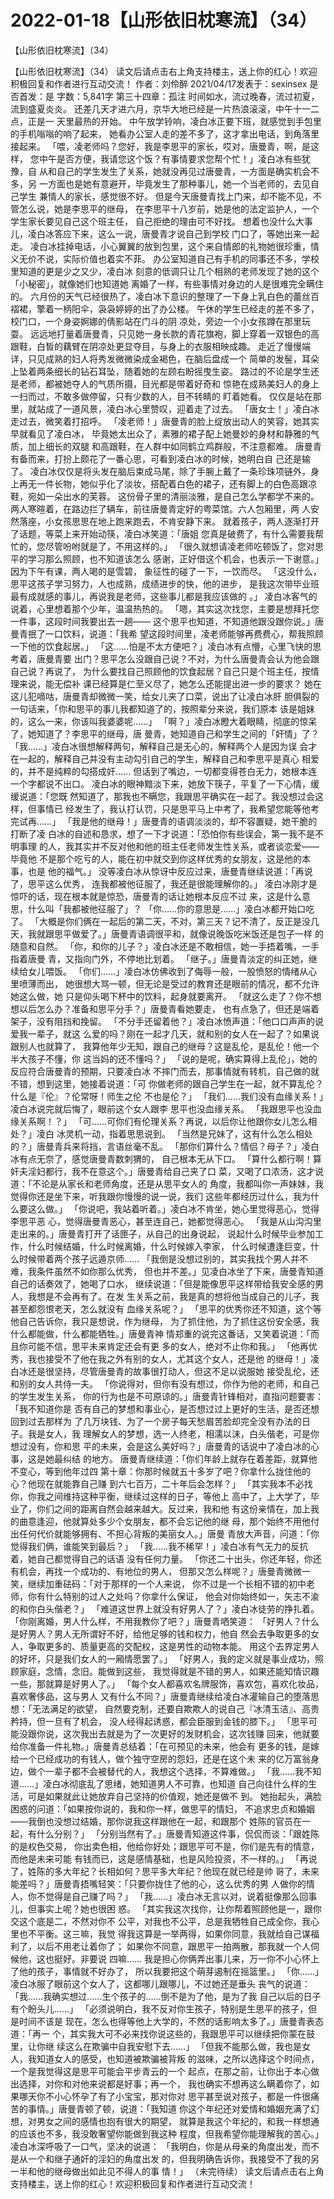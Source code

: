 # 2022-01-18【山形依旧枕寒流】（34）



【山形依旧枕寒流】（34）



【山形依旧枕寒流】（34）
读文后请点击右上角支持楼主，送上你的红心！欢迎积极回复和作者进行互动交流！ 作者：刘伶醉 2021/04/17发表于：sexinsex 是否首发：是 字数：5,841字
第三十四章：孤注
时间如水，流过晚春，流过初夏，流到盛夏炎炎。
还差几天才进六月，京华大地已经是一片热浪滚滚，中午十一二点，正是一 天里最热的开始。
中午放学铃响，凌白冰正要下班，就感觉到手包里的手机嗡嗡的响了起来， 她看办公室人走的差不多了，这才拿出电话，到角落里接起来。
「喂，凌老师吗？您好，我是李思平的家长，哎对，唐曼青，啊，是这样， 您中午是否方便，我请您这个饭？有事情要求您帮个忙！」凌白冰有些犹豫，自 从和自己的学生发生了关系，她就没再见过唐曼青，一方面是确实机会不多，另 一方面也是她有意避开，毕竟发生了那种事儿，她一个当老师的，去见自己学生 兼情人的家长，感觉很不好。
但是今天唐曼青找上门来，却不能不见，不管怎么说，她是李思平的继母， 在李思平十八岁前，她是他的法定监护人，一个学生家长要见自己这个班主任， 自己拒绝的理由可不好找。
想着也没什么大事儿，凌白冰答应下来，这么一说，唐曼青才说自己到学校 门口了，等她出来一起走。
凌白冰挂掉电话，小心翼翼的放到包里，这个来自情郎的礼物她很珍重，情 义无价不说，实际价值也着实不菲。
办公室知道自己有手机的同事还不多，学校里知道的更是少之又少，凌白冰 刻意的低调只让几个相熟的老师发现了她的这个「小秘密」，就像她们也知道她 离婚了一样，有些事情对身边的人是很难完全瞒住的。
六月份的天气已经很热了，凌白冰下意识的整理了一下身上乳白色的蕾丝百 褶裙，擎着一柄阳伞，袅袅婷婷的出了办公楼。
午休的学生已经走的差不多了，校门口，一个身姿婀娜的倩影站在门斗的阴 凉处，旁边一个小女孩蹲在那里玩耍。
远远地打量着唐曼青，只见她一身长款的青花旗袍，脚上穿着一双银色的高 跟鞋，白皙的藕臂在阴凉处更显夺目，与身上的衣服相映成趣。
走近了慢慢端详，只见成熟的妇人将秀发微微染成金褐色，在脑后盘成一个 简单的发髻，耳朵上坠着两条细长的钻石耳坠，随着她的左顾右盼摇曳生姿。
路过的不论是学生还是老师，都被她夺人的气质所摄，目光都是带着好奇和 惊艳在成熟美妇人的身上一扫而过，不敢多做停留，只有少数的人，目不转睛的 盯着她看。
仅仅是站在那里，就站成了一道风景，凌白冰心里赞叹，迎着走了过去。
「唐女士！」凌白冰走过去，微笑着打招呼。
「凌老师！」唐曼青的脸上绽放出动人的笑容，她其实早就看见了凌白冰， 毕竟她太出众了，素雅的裙子配上她曼妙的身材和静雅的气质，加上细长的双腿 和高跟鞋，在人群中如同鹤立鸡群般，不注意都难。
唐曼青有备而来，打扮上颇花了一番心思，可看到凌白冰的时候，她明白自 己还是输了。
凌白冰仅仅是将头发在脑后束成马尾，除了手腕上戴了一条珍珠项链外，身 上再无一件长物，她似乎化了淡妆，搭配着白色的裙子，还有脚上的白色高跟凉 鞋，宛如一朵出水的芙蓉。
这份骨子里的清丽淡雅，是自己怎么学都学不来的。
两人寒暄着，在路边拦了辆车，前往唐曼青定好的粤菜馆。六人包厢里，两 人安然落座，小女孩思思在地上跑来跑去，不肯安静下来。
就着孩子，两人逐渐打开了话题，等菜上来开始动筷，凌白冰笑道：「唐姐 您真是破费了，有什么需要我帮忙的，您尽管吩咐就是了，不用这样的。」
「很久就想请凌老师吃顿饭了，您对思平的学习那么照顾，也不知道该怎么 感谢，正好借这个机会，也表示一下谢意。」因为下午有课，两人喝的是雪碧， 象征性的碰了一下，一饮而尽。
「这没什么，思平这孩子学习努力，人也成熟，成绩进步的快，他的进步， 是我这次带毕业班最有成就感的事儿，再说我是老师，这些事儿都是我应该做的 。」
凌白冰客气的说着，心里想着那个少年，温温热热的。
「嗯，其实这次找您，主要是想拜托您一件事，这段时间我要出去一趟—— 这个思平也知道，不知道他跟没跟你说。」唐曼青抿了一口饮料，说道：「我希 望这段时间里，凌老师能够再费费心，帮我照顾一下他的饮食起居。」
「这……怕是不太方便吧？」凌白冰有点懵，心里飞快的思考着，唐曼青要 出门？思平怎么没跟自己说？不对，为什么唐曼青会认为他会跟自己说？再说了， 为什么要找自己照顾他的饮食起居？自己只是个班主任，按情理来说，能无偿补 课已经算是仁至义尽了，她怎么还能提出进一步的要求？
她在这儿犯嘀咕，唐曼青却微微一笑，给女儿夹了口菜，说出了让凌白冰肝 胆俱裂的一句话来，「你和思平的事儿我都知道了的，按照辈分来说，我们原本 该是姐妹的，这么一来，你该叫我婆婆呢……」
「啊？」凌白冰瞪大着眼睛，彻底的惊呆了，她知道了？李思平的继母，唐 曼青，她知道自己和学生之间的「奸情」了？
「我……」凌白冰很想解释两句，解释自己是无心的，解释两个人是因为误 会才在一起的，解释自己并没有主动勾引自己的学生，解释自己和李思平是真心 相爱的，并不是纯粹的勾搭成奸……
但话到了嘴边，一切都变得苍白无力，她根本连一个字都说不出口。
凌白冰的眼神黯淡下来，她放下筷子，平复了一下心情，缓缓说道：「您既 然知道了，那我也不瞒您，我跟思平确实在一起了。我没想过会这样，但事情已 经发生了，我认打认罚，只是思平马上中考了，我希望您能等他考完试再……」
「我是他的继母！」唐曼青的语调淡淡的，却不容置疑，她干脆的打断了凌 白冰的自述和恳求，想了一下才说道：「恐怕你有些误会，第一我不是不明事理 的人，我其实并不反对他和他的班主任老师发生性关系，或者谈恋爱——毕竟他 不是那个吃亏的人，能在初中就交到你这样优秀的女朋友，这是他的本事，也是 他的福气。」
没等凌白冰从惊讶中反应过来，唐曼青继续说道：「再说了，思平这么优秀， 连我都被他征服了，我还是很能理解你的。」
凌白冰刚才是惊吓的话，现在根本就是惊恐，唐曼青的话让她根本反应不过 来，这是什么意思，什么叫「我都被他征服了」？
「你……你的意思是……」凌白冰都开始口吃了。
「大概是你们俩在一起后的第二天，不对，第三天？记不清了，反正是没几 天，我就跟思平做爱了。」唐曼青语调很平和，就像说晚饭吃米饭还是包子一样 的随意和自然。
「你，和你的儿子？」凌白冰还是不敢相信，她一手捂着嘴，一手指着唐曼 青，又指向门外，不停地比划着。
「继子。」唐曼青淡定的纠正她，继续给女儿喂饭。
「你们……」凌白冰仿佛收到了侮辱一般，一股愤怒的情绪从心里喷薄而出， 她很想大骂一顿，但无论是受过的教育还是眼前的情况，都不允许她这么做，她 只是仰头喝下杯中的饮料，起身就要离开。
「就这么走了？你不想想以后怎么办？准备和思平分手？」唐曼青看她要走， 也有点急了，但还是端着架子，没有阻挡和挽留。
「不分手还留着他？」凌白冰愤声道：「他口口声声的说爱我一辈子，就这 么爱的吗？刚在一起才几天，就和别的女人在一起了？如果说跟别人也就算了， 我算他年少无知，跟自己的继母？这是乱伦，是乱伦！他一个半大孩子不懂，你 这当妈的还不懂吗？」
「说的是呢，确实算得上乱伦」，她的反应符合唐曼青的预期，只要凌白冰 不摔门而去，那事情就有转机，自己做的就不错，想到这里，她接着说道：「可 你做老师的跟自己学生在一起，就不算乱伦？什么是『伦』？伦常呀！师生之伦 不也是伦？」
「我们……我们没有血缘关系！」凌白冰说完就后悔了，眼前这个女人跟李 思平也没血缘关系。
「我跟思平也没血缘关系啊！？」
「可……可你们有伦理关系？再说，以后你让他跟你女儿怎么相处？」凌白 冰灵机一动，指着思思说到。
「当然是兄妹了，这有什么怎么相处的？」唐曼青兵来将挡，言语丝毫不乱。
「那你们算什么？情侣？母子？」凌白冰有点无奈了，感觉唐曼青数刺猬的， 自己根本无从下口。
「算什么都行啊！算奸夫淫妇都行，我不在意这个。」唐曼青给自己夹了口 菜，又喝了口浓汤，这才说道：「不论是从家长和老师角度，还是从思平女人的 角度，我都叫你一声妹妹，我觉得你还是坐下来，听我跟你慢慢的说一说，我们 这些年都经历过什么，我为什么要这么做。」
「你说吧，我站着听着。」凌白冰不肯坐，她心里觉得恶心，觉得李思平恶 心，觉得唐曼青恶心，甚至连自己，她都觉得恶心。
「我是从山沟沟里走出来的。」唐曼青打开了话匣子，从自己的出身说起， 说起什么时候毕业参加工作，什么时候结婚，什么时候离婚，什么时候嫁入李家， 什么时候遭逢巨变，什么时候带着两个孩子远遁京师……
「我倒是没想过别的，其实我找个男人并不难，我条件虽然不如你那么优秀， 但也并不差。」见凌白冰坐了下来，唐曼青知道自己的话奏效了，她喝了口水， 继续说道：「但是能像思平这样带给我安全感的男人，我想是不会再有了。在发 生关系之前，我是真的想将他当成自己的儿子，我甚至都怨恨老天，怎么就没有 血缘关系呢？」
「思平的优秀你还不知道，这个等他自己告诉你，我只是想说，作为继母， 为了抓住他，为了抓住这份安全感，我什么都能做，什么都能牺牲。」唐曼青神 情郑重的说完这番话，又笑着说道：「而且你可能不信，思平未来肯定还会有更 多的女人，绝对不止你和我。」
「他再优秀，我也接受不了他在我之外有别的女人，尤其这个女人，还是他 的继母！」凌白冰还是很坚持，尽管唐曼青的故事很打动人，但这不足以说服她 接受乱伦，还和别的女人共侍一夫。
「你说得对，但你有没有想过，你作为他的老师，和自己的学生发生关系， 你的行为也是不可原谅的。」唐曼青针锋相对，直指问题要害：「我不知道你是 否有自己的梦想和事业心，是否想过过上更好的生活，是否还想回到过去那样为 了几万块钱、为了一个房子每天愁眉苦脸却完全没有办法的日子。我是女人，我 理解女人的梦想，选一人终老，相濡以沫，白头偕老，可是你想过没有，你和思 平的未来，会是这么美好吗？」唐曼青的话说中了凌白冰的心事，这是她最纠结 的地方。
唐曼青继续道：「你们年龄上就存在着差距，就算他不变心，等到他年过四 第十章：你那时候就五十多岁了吧？你拿什么拢住他的心？他现在就能靠自己赚 到六七百万，二十年后会怎样？」
「其实我本不必找你，你我之间维持这种平衡，继续过这样的日子，等他上 高中了，上大学了，毕业了，你们之间的距离自然会越来越大。反过来，我和他 有这份亲情在，加上我的曲意逢迎，他就算处多少个女朋友，都不会忘记他的继 母，那个始终不用他付出任何代价就能够拥有、不担心背叛的美丽女人。」唐曼 青放大声音，问道：「你觉得我们俩，谁能笑到最后？」
「我……我不稀罕！」凌白冰有气无力的反抗着，她自己都觉得自己的话语 没有任何力量。
「你还二十出头，你还年轻，你还有机会，再找一个成功的、有地位的男人， 但那又怎么样呢？」唐曼青微微一笑，继续加重砝码：「对于那样的一个人来说， 你不过是一个长相不错的初中老师，你有什么特别的过人之处吗？你拿什么保证， 他会对你始终如一，矢志不渝的和你白头偕老？」
「难道这世界上就没有好男人了？」凌白冰徒劳的挣扎着。
「你刚离婚，男人什么样，不用我教你了吧？」唐曼青哂笑道：
「好男人？什么是好男人？男人无所谓好不好，给他足够的钱和权力，他自 然会去争取更多的女人，争取更多的、质量更高的交配权，这是男性的动物本能。 用这个去界定男人的好坏，只是我们女人的一厢情愿罢了。」
「好男人，我的定义就是事业成功，照顾家庭，念情，念旧。能做到这些， 我觉得就是不错的男人，如果还能知情识趣一些，那就算是好男人了。」
「每个女人都喜欢名牌服饰，喜欢包，喜欢化妆品，喜欢奢侈品，这与男人 又有什么不同？」唐曼青继续给凌白冰灌输自己的堕落思想：「无法满足的欲望， 自然要克制，还要自欺欺人的说自己『冰清玉洁』、高贵矜持，但一旦有了机会， 没人经得起诱惑，都会臣服到金钱的膝下。」
「思平可能没跟你说，这次我出去就是为了一次更好的发财机会，这次钱赚 回来，他就要给你准备一件礼物。」唐曼青总结着：「在可预见的未来，他会有 更多的钱，是嫁给一个已经成功的有钱人，做个独守空房的怨妇，还是在这个未 来的亿万富翁身边，做个一辈子都不会被替代的人，我想这个选择，不算难做。」
「我……我不知道……」凌白冰彻底乱了思绪，她知道男人不可靠，也知道 自己向往什么样的生活，可是如果就此让她放弃自己坚持的价值观，她还是做不 到。
她抬起头，满脸困惑的问道：「如果按你说的，我和你一样，做思平的情妇， 不追求忠贞和婚姻——我倒也没想过结婚，那你说我这样跟他在一起，和跟那个 姓陈的官员在一起，有什么分别？」
「分别当然有了。」唐曼青知道这件事，侃侃而谈：「跟姓陈的是权色交易， 你出卖色相，他给你好处；跟思平可不是，你们是先有的情意，而他是未来可能 有钱而已，这是感情基础，也是风险投资，不一样的。」
「再说了，姓陈的多大年纪？长相如何？思平多大年纪？他现在就已经是帅 哥了，未来能差吗？」唐曼青捂嘴轻笑：「只要你拢住了他的心，这么优秀的男 人做你的情人，你不觉得是自己赚了吗？」
「我……」凌白冰无言以对，说着挺像那么回事儿，但事实上呢？她也很困 惑。
「其实我这次找你，让你帮着照顾他是一，跟你交这个底是二，不然对你不 公平，对我也不公平，总是我牺牲自己成全你，我心里也不平衡。这三嘛，我觉 得我这算是一举两得，如果你同意，我就给自己谋福利了，以后不用老让着你了；
如果你不同意，跟思平一拍两散，那我就一个人伺候他，这也挺好。非要说 四嘛……
我是担心你俩弄出事儿来，万一你不小心怀上了他的孩子，事情就不好办了， 所以我要把这个萌芽遏制在摇篮里。」
「你……」凌白冰服了眼前这个女人了，这都哪儿跟哪儿，不过她还是垂头 丧气的说道：「我……我确实想过……生个孩子的……倒不是为了他，是为了我 自己以后的日子有个盼头儿……」
「必须说明白，我不反对你生孩子，特别是生思平的孩子，但是时间不该是 现在，怎么也得等他上大学的，不然的话影响太多了。」唐曼青表态道：「再一 个，其实我大可不必来找你说这些的，我跟思平可以继续把你蒙在鼓里，让你继 续这么在欺骗中自我安慰下去……」
「但我不能那么做，我也是女人，我知道女人的感受，也知道被欺骗被背叛 的滋味，之所以选择这个时间点，一个是我觉得这是思平可能会平步青云的一个 起点，在那之前，让你出于本心做出选择，对你和对他来说都是好事；再一个， 我也确实不想再这么瞒着你了，如果哪天你不小心怀孕了有了小宝宝，那对你对 思平甚至说对孩子，都是一件很痛苦的事情。」唐曼青顿了顿，说道：「我知道 你这个年纪还对爱情和婚姻充满了幻想，对男女之间的感情也抱有很大的期望， 就算是我这个年纪的，和我一样想通的应该也不多，我没敢奢望你能做到我这种 程度，但我希望你能理解我的苦心。」凌白冰深呼吸了一口气，坚决的说道： 「我明白，你是从母亲的角度出发，而不是从一个和继子通奸的淫妇的角度出发 的，但我明确告诉你，我接受不了我的另一半和他的继母做出如此见不得人的事 情！」
（未完待续）
读文后请点击右上角支持楼主，送上你的红心！欢迎积极回复和作者进行互动交流！



